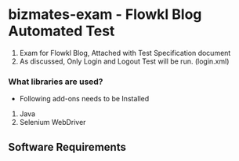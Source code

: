 # bizmates-exam - Flowkl Blog Automated Test
1. Exam for Flowkl Blog, Attached with Test Specification document
2. As discussed, Only Login and Logout Test will be run. (login.xml)

### What libraries are used?
- Following add-ons needs to be Installed 
1. Java 
2. Selenium WebDriver
## Software Requirements